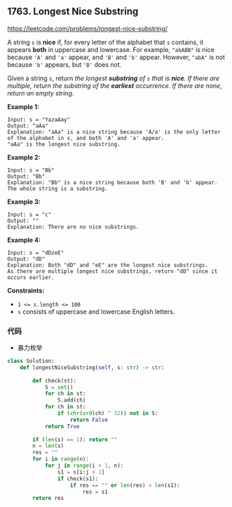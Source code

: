 ## 1763. Longest Nice Substring

https://leetcode.com/problems/longest-nice-substring/

A string `s` is **nice** if, for every letter of the alphabet that `s` contains, it appears **both** in uppercase and lowercase. For example, `"abABB"` is nice because `'A'` and `'a'` appear, and `'B'` and `'b'` appear. However, `"abA"` is not because `'b'` appears, but `'B'` does not.

Given a string `s`, return *the longest **substring** of `s` that is **nice**. If there are multiple, return the substring of the **earliest** occurrence. If there are none, return an empty string*.

 

**Example 1:**

```
Input: s = "YazaAay"
Output: "aAa"
Explanation: "aAa" is a nice string because 'A/a' is the only letter of the alphabet in s, and both 'A' and 'a' appear.
"aAa" is the longest nice substring.
```

**Example 2:**

```
Input: s = "Bb"
Output: "Bb"
Explanation: "Bb" is a nice string because both 'B' and 'b' appear. The whole string is a substring.
```

**Example 3:**

```
Input: s = "c"
Output: ""
Explanation: There are no nice substrings.
```

**Example 4:**

```
Input: s = "dDzeE"
Output: "dD"
Explanation: Both "dD" and "eE" are the longest nice substrings.
As there are multiple longest nice substrings, return "dD" since it occurs earlier.
```

 

**Constraints:**

- `1 <= s.length <= 100`
- `s` consists of uppercase and lowercase English letters.

### 代码

- 暴力枚举

```python
class Solution:
    def longestNiceSubstring(self, s: str) -> str:
        
        def check(st):
            S = set()
            for ch in st:
                S.add(ch)
            for ch in st:
                if (chr(ord(ch) ^ 32)) not in S:
                    return False
            return True
        
        if (len(s) == 1): return ""
        n = len(s)
        res = ""
        for i in range(n):
            for j in range(i + 1, n):
                s1 = s[i:j + 1]
                if check(s1):
                    if res == "" or len(res) < len(s1):
                        res = s1
        return res
            
```